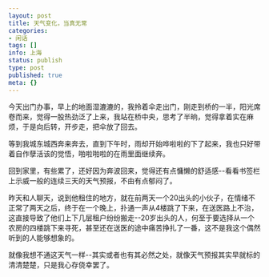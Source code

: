 ```yaml
---
layout: post
title: 天气变化，当真无常
categories:
- 闲话
tags: []
info: 上海
status: publish
type: post
published: true
meta: {}
---
```


今天出门办事，早上的地面湿漉漉的，我拎着伞走出门，刚走到桥的一半，阳光席卷而来，觉得一股热劲泛了上来，我站在桥中央，思考了半晌，觉得拿着实在麻烦，于是向后转，开步走，把伞放了回去。

等到我城东城西奔来奔去，直到下午时，雨却开始哗啦啦的下了起来，我也只好带着自作孽活该的觉悟，啪啦啪啦的在雨里面继续奔。

回到家里，有些累了，还好因为奔波回来，觉得还有点慵懒的舒适感--看看书签栏上示威一般的连续三天的天气预报，不由有点郁闷了。

昨天和人聊天，说到他租住的地方，就在前两天一个20出头的小伙子，在情绪不正常了两天之后，终于在一个晚上，扑通一声从4楼跳了下来，在送医路上不治，这直接导致了他们上下几层租户纷纷搬走--20岁出头的人，何至于要选择从一个农房的四楼跳下来寻死，甚至还在送医的途中痛苦挣扎了一番，这不是我这个偶然听到的人能够想象的。

就像我想不通这天气一样--其实或者也有其必然之处，就像天气预报其实早就标的清清楚楚，只是我心存侥幸罢了。
